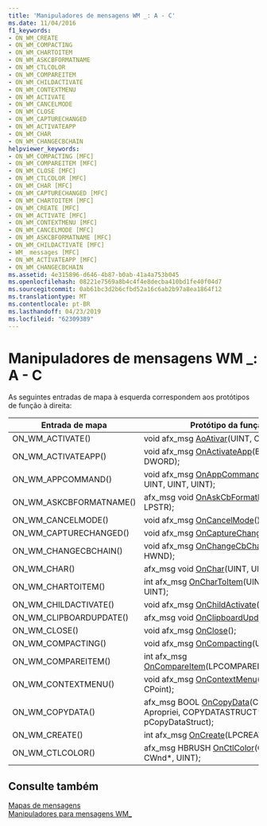 ```yaml
---
title: 'Manipuladores de mensagens WM _: A - C'
ms.date: 11/04/2016
f1_keywords:
- ON_WM_CREATE
- ON_WM_COMPACTING
- ON_WM_CHARTOITEM
- ON_WM_ASKCBFORMATNAME
- ON_WM_CTLCOLOR
- ON_WM_COMPAREITEM
- ON_WM_CHILDACTIVATE
- ON_WM_CONTEXTMENU
- ON_WM_ACTIVATE
- ON_WM_CANCELMODE
- ON_WM_CLOSE
- ON_WM_CAPTURECHANGED
- ON_WM_ACTIVATEAPP
- ON_WM_CHAR
- ON_WM_CHANGECBCHAIN
helpviewer_keywords:
- ON_WM_COMPACTING [MFC]
- ON_WM_COMPAREITEM [MFC]
- ON_WM_CLOSE [MFC]
- ON_WM_CTLCOLOR [MFC]
- ON_WM_CHAR [MFC]
- ON_WM_CAPTURECHANGED [MFC]
- ON_WM_CHARTOITEM [MFC]
- ON_WM_CREATE [MFC]
- ON_WM_ACTIVATE [MFC]
- ON_WM_CONTEXTMENU [MFC]
- ON_WM_CANCELMODE [MFC]
- ON_WM_ASKCBFORMATNAME [MFC]
- ON_WM_CHILDACTIVATE [MFC]
- WM_ messages [MFC]
- ON_WM_ACTIVATEAPP [MFC]
- ON_WM_CHANGECBCHAIN
ms.assetid: 4e315896-d646-4b87-b0ab-41a4a753b045
ms.openlocfilehash: 08221e7569a8b4c4f4e8decba410bd1fe40f04d7
ms.sourcegitcommit: 0ab61bc3d2b6cfbd52a16c6ab2b97a8ea1864f12
ms.translationtype: MT
ms.contentlocale: pt-BR
ms.lasthandoff: 04/23/2019
ms.locfileid: "62309389"
---
```

# <a name="wm-message-handlers-a---c"></a>Manipuladores de mensagens WM _: A - C

As seguintes entradas de mapa à esquerda correspondem aos protótipos de função à direita:

|Entrada de mapa|Protótipo da função|
|---------------|------------------------|
|ON_WM_ACTIVATE()|void afx_msg [AoAtivar](../../mfc/reference/cwnd-class.md#onactivate)(UINT, CWnd\*, BOOL);|
|ON_WM_ACTIVATEAPP()|void afx_msg [OnActivateApp](../../mfc/reference/cwnd-class.md#onactivateapp)(BOOL, DWORD);|
|ON_WM_APPCOMMAND()|void afx_msg [OnAppCommand](../../mfc/reference/cwnd-class.md#onappcommand)(CWnd\*, UINT, UINT, UINT);|
|ON_WM_ASKCBFORMATNAME()|afx_msg void [OnAskCbFormatName](../../mfc/reference/cwnd-class.md#onaskcbformatname)(UINT, LPSTR);|
|ON_WM_CANCELMODE()|void afx_msg [OnCancelMode](../../mfc/reference/cwnd-class.md#oncancelmode)();|
|ON_WM_CAPTURECHANGED()|void afx_msg [OnCaptureChanged](../../mfc/reference/cwnd-class.md#oncapturechanged)(CWnd\*);|
|ON_WM_CHANGECBCHAIN()|void afx_msg [OnChangeCbChain](../../mfc/reference/cwnd-class.md#onchangecbchain)(HWND, HWND);|
|ON_WM_CHAR()|afx_msg void [OnChar](../../mfc/reference/cwnd-class.md#onchar)(UINT, UINT, UINT);|
|ON_WM_CHARTOITEM()|int afx_msg [OnCharToItem](../../mfc/reference/cwnd-class.md#onchartoitem)(UINT, CWnd\*, UINT);|
|ON_WM_CHILDACTIVATE()|void afx_msg [OnChildActivate](../../mfc/reference/cwnd-class.md#onchildactivate)();|
|ON_WM_CLIPBOARDUPDATE()|afx_msg void [OnClipboardUpdate](../../mfc/reference/cwnd-class.md#onclipboardupdate)();|
|ON_WM_CLOSE()|void afx_msg [OnClose](../../mfc/reference/cwnd-class.md#onclose)();|
|ON_WM_COMPACTING()|void afx_msg [OnCompacting](../../mfc/reference/cwnd-class.md#oncompacting)(UINT);|
|ON_WM_COMPAREITEM()|int afx_msg [OnCompareItem](../../mfc/reference/cwnd-class.md#oncompareitem)(LPCOMPAREITEMSTRUCT);|
|ON_WM_CONTEXTMENU()|void afx_msg [OnContextMenu](../../mfc/reference/cwnd-class.md#oncontextmenu)(CWnd\*, CPoint);|
|ON_WM_COPYDATA()|afx_msg BOOL [OnCopyData](../../mfc/reference/cwnd-class.md#oncopydata)(CWnd\* Apropriei, COPYDATASTRUCT\* pCopyDataStruct);|
|ON_WM_CREATE()|int afx_msg [OnCreate](../../mfc/reference/cwnd-class.md#oncreate)(LPCREATESTRUCT);|
|ON_WM_CTLCOLOR()|afx_msg HBRUSH [OnCtlColor](../../mfc/reference/cwnd-class.md#onctlcolor)(CDC\*, CWnd\*, UINT);|

## <a name="see-also"></a>Consulte também

[Mapas de mensagens](../../mfc/reference/message-maps-mfc.md)<br/>
[Manipuladores para mensagens WM_](../../mfc/reference/handlers-for-wm-messages.md)
